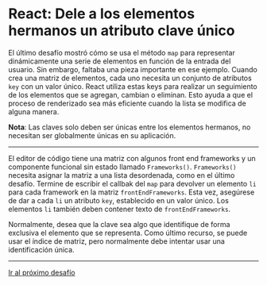# React: Dele a los elementos hermanos un atributo clave único

El último desafío mostró cómo se usa el método `map` para representar dinámicamente una serie de elementos en función de la entrada del usuario. Sin embargo, faltaba una pieza importante en ese ejemplo. Cuando crea una matriz de elementos, cada uno necesita un conjunto de atributos `key` con un valor único. React utiliza estas keys para realizar un seguimiento de los elementos que se agregan, cambian o eliminan. Esto ayuda a que el proceso de renderizado sea más eficiente cuando la lista se modifica de alguna manera.

**Nota**: Las claves solo deben ser únicas entre los elementos hermanos, no necesitan ser globalmente únicas en su aplicación.

---

El editor de código tiene una matriz con algunos front end frameworks y un componente funcional sin estado llamado `Frameworks()`. `Frameworks()` necesita asignar la matriz a una lista desordenada, como en el último desafío. Termine de escribir el callbak del `map` para devolver un elemento `li` para cada framework en la matriz `frontEndFrameworks`. Esta vez, asegúrese de dar a cada `li` un atributo `key`, establecido en un valor único. Los elementos `li` también deben contener texto de `frontEndFrameworks`.

Normalmente, desea que la clave sea algo que identifique de forma exclusiva el elemento que se representa. Como último recurso, se puede usar el índice de matriz, pero normalmente debe intentar usar una identificación única.

---

[Ir al próximo desafío]()

